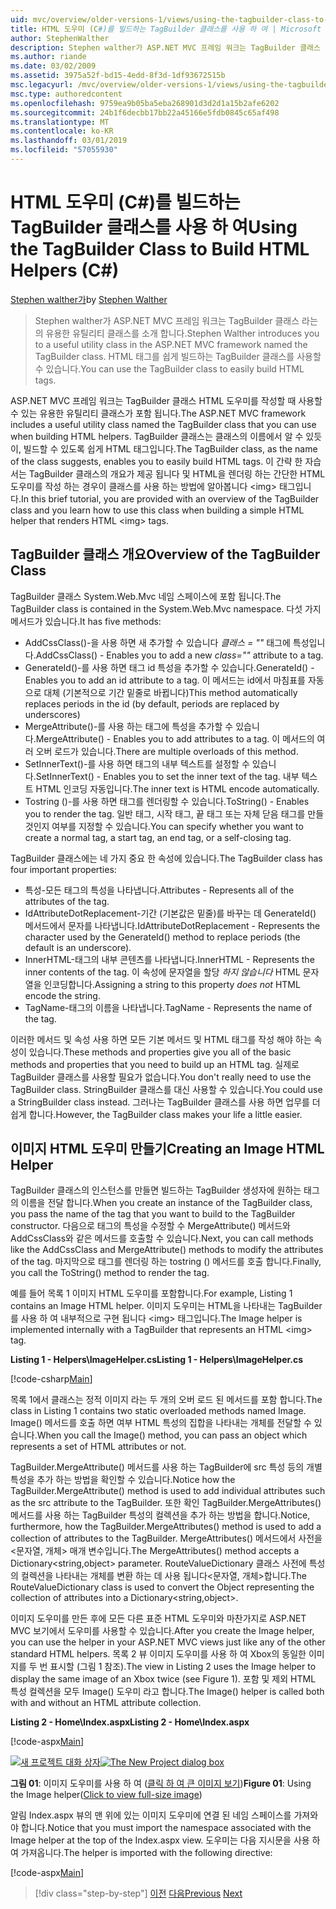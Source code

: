 ```yaml
---
uid: mvc/overview/older-versions-1/views/using-the-tagbuilder-class-to-build-html-helpers-cs
title: HTML 도우미 (C#)를 빌드하는 TagBuilder 클래스를 사용 하 여 | Microsoft Docs
author: StephenWalther
description: Stephen walther가 ASP.NET MVC 프레임 워크는 TagBuilder 클래스 라는의 유용한 유틸리티 클래스를 소개 합니다. TagBuilder 클래스를 쉽게 사용할 수 있습니다...
ms.author: riande
ms.date: 03/02/2009
ms.assetid: 3975a52f-bd15-4edd-8f3d-1df93672515b
msc.legacyurl: /mvc/overview/older-versions-1/views/using-the-tagbuilder-class-to-build-html-helpers-cs
msc.type: authoredcontent
ms.openlocfilehash: 9759ea9b05ba5eba268901d3d2d1a15b2afe6202
ms.sourcegitcommit: 24b1f6decbb17bb22a45166e5fdb0845c65af498
ms.translationtype: MT
ms.contentlocale: ko-KR
ms.lasthandoff: 03/01/2019
ms.locfileid: "57055930"
---
```

<a name="using-the-tagbuilder-class-to-build-html-helpers-c"></a><span data-ttu-id="3bf28-104">HTML 도우미 (C#)를 빌드하는 TagBuilder 클래스를 사용 하 여</span><span class="sxs-lookup"><span data-stu-id="3bf28-104">Using the TagBuilder Class to Build HTML Helpers (C#)</span></span>
====================
<span data-ttu-id="3bf28-105">[Stephen walther가](https://github.com/StephenWalther)</span><span class="sxs-lookup"><span data-stu-id="3bf28-105">by [Stephen Walther](https://github.com/StephenWalther)</span></span>

> <span data-ttu-id="3bf28-106">Stephen walther가 ASP.NET MVC 프레임 워크는 TagBuilder 클래스 라는의 유용한 유틸리티 클래스를 소개 합니다.</span><span class="sxs-lookup"><span data-stu-id="3bf28-106">Stephen Walther introduces you to a useful utility class in the ASP.NET MVC framework named the TagBuilder class.</span></span> <span data-ttu-id="3bf28-107">HTML 태그를 쉽게 빌드하는 TagBuilder 클래스를 사용할 수 있습니다.</span><span class="sxs-lookup"><span data-stu-id="3bf28-107">You can use the TagBuilder class to easily build HTML tags.</span></span>


<span data-ttu-id="3bf28-108">ASP.NET MVC 프레임 워크는 TagBuilder 클래스 HTML 도우미를 작성할 때 사용할 수 있는 유용한 유틸리티 클래스가 포함 됩니다.</span><span class="sxs-lookup"><span data-stu-id="3bf28-108">The ASP.NET MVC framework includes a useful utility class named the TagBuilder class that you can use when building HTML helpers.</span></span> <span data-ttu-id="3bf28-109">TagBuilder 클래스는 클래스의 이름에서 알 수 있듯이, 빌드할 수 있도록 쉽게 HTML 태그입니다.</span><span class="sxs-lookup"><span data-stu-id="3bf28-109">The TagBuilder class, as the name of the class suggests, enables you to easily build HTML tags.</span></span> <span data-ttu-id="3bf28-110">이 간략 한 자습서는 TagBuilder 클래스의 개요가 제공 됩니다 및 HTML을 렌더링 하는 간단한 HTML 도우미를 작성 하는 경우이 클래스를 사용 하는 방법에 알아봅니다 &lt;img&gt; 태그입니다.</span><span class="sxs-lookup"><span data-stu-id="3bf28-110">In this brief tutorial, you are provided with an overview of the TagBuilder class and you learn how to use this class when building a simple HTML helper that renders HTML &lt;img&gt; tags.</span></span>

## <a name="overview-of-the-tagbuilder-class"></a><span data-ttu-id="3bf28-111">TagBuilder 클래스 개요</span><span class="sxs-lookup"><span data-stu-id="3bf28-111">Overview of the TagBuilder Class</span></span>

<span data-ttu-id="3bf28-112">TagBuilder 클래스 System.Web.Mvc 네임 스페이스에 포함 됩니다.</span><span class="sxs-lookup"><span data-stu-id="3bf28-112">The TagBuilder class is contained in the System.Web.Mvc namespace.</span></span> <span data-ttu-id="3bf28-113">다섯 가지 메서드가 있습니다.</span><span class="sxs-lookup"><span data-stu-id="3bf28-113">It has five methods:</span></span>

- <span data-ttu-id="3bf28-114">AddCssClass()-을 사용 하면 새 추가할 수 있습니다 *클래스 = ""* 태그에 특성입니다.</span><span class="sxs-lookup"><span data-stu-id="3bf28-114">AddCssClass() - Enables you to add a new *class=""* attribute to a tag.</span></span>
- <span data-ttu-id="3bf28-115">GenerateId()-를 사용 하면 태그 id 특성을 추가할 수 있습니다.</span><span class="sxs-lookup"><span data-stu-id="3bf28-115">GenerateId() - Enables you to add an id attribute to a tag.</span></span> <span data-ttu-id="3bf28-116">이 메서드는 id에서 마침표를 자동으로 대체 (기본적으로 기간 밑줄로 바뀝니다)</span><span class="sxs-lookup"><span data-stu-id="3bf28-116">This method automatically replaces periods in the id (by default, periods are replaced by underscores)</span></span>
- <span data-ttu-id="3bf28-117">MergeAttribute()-를 사용 하는 태그에 특성을 추가할 수 있습니다.</span><span class="sxs-lookup"><span data-stu-id="3bf28-117">MergeAttribute() - Enables you to add attributes to a tag.</span></span> <span data-ttu-id="3bf28-118">이 메서드의 여러 오버 로드가 있습니다.</span><span class="sxs-lookup"><span data-stu-id="3bf28-118">There are multiple overloads of this method.</span></span>
- <span data-ttu-id="3bf28-119">SetInnerText()-를 사용 하면 태그의 내부 텍스트를 설정할 수 있습니다.</span><span class="sxs-lookup"><span data-stu-id="3bf28-119">SetInnerText() - Enables you to set the inner text of the tag.</span></span> <span data-ttu-id="3bf28-120">내부 텍스트 HTML 인코딩 자동입니다.</span><span class="sxs-lookup"><span data-stu-id="3bf28-120">The inner text is HTML encode automatically.</span></span>
- <span data-ttu-id="3bf28-121">Tostring ()-를 사용 하면 태그를 렌더링할 수 있습니다.</span><span class="sxs-lookup"><span data-stu-id="3bf28-121">ToString() - Enables you to render the tag.</span></span> <span data-ttu-id="3bf28-122">일반 태그, 시작 태그, 끝 태그 또는 자체 닫음 태그를 만들 것인지 여부를 지정할 수 있습니다.</span><span class="sxs-lookup"><span data-stu-id="3bf28-122">You can specify whether you want to create a normal tag, a start tag, an end tag, or a self-closing tag.</span></span>
  

<span data-ttu-id="3bf28-123">TagBuilder 클래스에는 네 가지 중요 한 속성에 있습니다.</span><span class="sxs-lookup"><span data-stu-id="3bf28-123">The TagBuilder class has four important properties:</span></span>

- <span data-ttu-id="3bf28-124">특성-모든 태그의 특성을 나타냅니다.</span><span class="sxs-lookup"><span data-stu-id="3bf28-124">Attributes - Represents all of the attributes of the tag.</span></span>
- <span data-ttu-id="3bf28-125">IdAttributeDotReplacement-기간 (기본값은 밑줄)를 바꾸는 데 GenerateId() 메서드에서 문자를 나타냅니다.</span><span class="sxs-lookup"><span data-stu-id="3bf28-125">IdAttributeDotReplacement - Represents the character used by the GenerateId() method to replace periods (the default is an underscore).</span></span>
- <span data-ttu-id="3bf28-126">InnerHTML-태그의 내부 콘텐츠를 나타냅니다.</span><span class="sxs-lookup"><span data-stu-id="3bf28-126">InnerHTML - Represents the inner contents of the tag.</span></span> <span data-ttu-id="3bf28-127">이 속성에 문자열을 할당 *하지 않습니다* HTML 문자열을 인코딩합니다.</span><span class="sxs-lookup"><span data-stu-id="3bf28-127">Assigning a string to this property *does not* HTML encode the string.</span></span>
- <span data-ttu-id="3bf28-128">TagName-태그의 이름을 나타냅니다.</span><span class="sxs-lookup"><span data-stu-id="3bf28-128">TagName - Represents the name of the tag.</span></span>

<span data-ttu-id="3bf28-129">이러한 메서드 및 속성 사용 하면 모든 기본 메서드 및 HTML 태그를 작성 해야 하는 속성이 있습니다.</span><span class="sxs-lookup"><span data-stu-id="3bf28-129">These methods and properties give you all of the basic methods and properties that you need to build up an HTML tag.</span></span> <span data-ttu-id="3bf28-130">실제로 TagBuilder 클래스를 사용할 필요가 없습니다.</span><span class="sxs-lookup"><span data-stu-id="3bf28-130">You don't really need to use the TagBuilder class.</span></span> <span data-ttu-id="3bf28-131">StringBuilder 클래스를 대신 사용할 수 있습니다.</span><span class="sxs-lookup"><span data-stu-id="3bf28-131">You could use a StringBuilder class instead.</span></span> <span data-ttu-id="3bf28-132">그러나는 TagBuilder 클래스를 사용 하면 업무를 더 쉽게 합니다.</span><span class="sxs-lookup"><span data-stu-id="3bf28-132">However, the TagBuilder class makes your life a little easier.</span></span>

## <a name="creating-an-image-html-helper"></a><span data-ttu-id="3bf28-133">이미지 HTML 도우미 만들기</span><span class="sxs-lookup"><span data-stu-id="3bf28-133">Creating an Image HTML Helper</span></span>

<span data-ttu-id="3bf28-134">TagBuilder 클래스의 인스턴스를 만들면 빌드하는 TagBuilder 생성자에 원하는 태그의 이름을 전달 합니다.</span><span class="sxs-lookup"><span data-stu-id="3bf28-134">When you create an instance of the TagBuilder class, you pass the name of the tag that you want to build to the TagBuilder constructor.</span></span> <span data-ttu-id="3bf28-135">다음으로 태그의 특성을 수정할 수 MergeAttribute() 메서드와 AddCssClass와 같은 메서드를 호출할 수 있습니다.</span><span class="sxs-lookup"><span data-stu-id="3bf28-135">Next, you can call methods like the AddCssClass and MergeAttribute() methods to modify the attributes of the tag.</span></span> <span data-ttu-id="3bf28-136">마지막으로 태그를 렌더링 하는 tostring () 메서드를 호출 합니다.</span><span class="sxs-lookup"><span data-stu-id="3bf28-136">Finally, you call the ToString() method to render the tag.</span></span>

<span data-ttu-id="3bf28-137">예를 들어 목록 1 이미지 HTML 도우미를 포함합니다.</span><span class="sxs-lookup"><span data-stu-id="3bf28-137">For example, Listing 1 contains an Image HTML helper.</span></span> <span data-ttu-id="3bf28-138">이미지 도우미는 HTML을 나타내는 TagBuilder를 사용 하 여 내부적으로 구현 됩니다 &lt;img&gt; 태그입니다.</span><span class="sxs-lookup"><span data-stu-id="3bf28-138">The Image helper is implemented internally with a TagBuilder that represents an HTML &lt;img&gt; tag.</span></span>

<span data-ttu-id="3bf28-139">**Listing 1 - Helpers\ImageHelper.cs**</span><span class="sxs-lookup"><span data-stu-id="3bf28-139">**Listing 1 - Helpers\ImageHelper.cs**</span></span>

[!code-csharp[Main](using-the-tagbuilder-class-to-build-html-helpers-cs/samples/sample1.cs)]

<span data-ttu-id="3bf28-140">목록 1에서 클래스는 정적 이미지 라는 두 개의 오버 로드 된 메서드를 포함 합니다.</span><span class="sxs-lookup"><span data-stu-id="3bf28-140">The class in Listing 1 contains two static overloaded methods named Image.</span></span> <span data-ttu-id="3bf28-141">Image() 메서드를 호출 하면 여부 HTML 특성의 집합을 나타내는 개체를 전달할 수 있습니다.</span><span class="sxs-lookup"><span data-stu-id="3bf28-141">When you call the Image() method, you can pass an object which represents a set of HTML attributes or not.</span></span>

<span data-ttu-id="3bf28-142">TagBuilder.MergeAttribute() 메서드를 사용 하는 TagBuilder에 src 특성 등의 개별 특성을 추가 하는 방법을 확인할 수 있습니다.</span><span class="sxs-lookup"><span data-stu-id="3bf28-142">Notice how the TagBuilder.MergeAttribute() method is used to add individual attributes such as the src attribute to the TagBuilder.</span></span> <span data-ttu-id="3bf28-143">또한 확인 TagBuilder.MergeAttributes() 메서드를 사용 하는 TagBuilder 특성의 컬렉션을 추가 하는 방법을 합니다.</span><span class="sxs-lookup"><span data-stu-id="3bf28-143">Notice, furthermore, how the TagBuilder.MergeAttributes() method is used to add a collection of attributes to the TagBuilder.</span></span> <span data-ttu-id="3bf28-144">MergeAttributes() 메서드에서 사전을&lt;문자열, 개체&gt; 매개 변수입니다.</span><span class="sxs-lookup"><span data-stu-id="3bf28-144">The MergeAttributes() method accepts a Dictionary&lt;string,object&gt; parameter.</span></span> <span data-ttu-id="3bf28-145">RouteValueDictionary 클래스 사전에 특성의 컬렉션을 나타내는 개체를 변환 하는 데 사용 됩니다&lt;문자열, 개체&gt;합니다.</span><span class="sxs-lookup"><span data-stu-id="3bf28-145">The RouteValueDictionary class is used to convert the Object representing the collection of attributes into a Dictionary&lt;string,object&gt;.</span></span>

<span data-ttu-id="3bf28-146">이미지 도우미를 만든 후에 모든 다른 표준 HTML 도우미와 마찬가지로 ASP.NET MVC 보기에서 도우미를 사용할 수 있습니다.</span><span class="sxs-lookup"><span data-stu-id="3bf28-146">After you create the Image helper, you can use the helper in your ASP.NET MVC views just like any of the other standard HTML helpers.</span></span> <span data-ttu-id="3bf28-147">목록 2 뷰 이미지 도우미를 사용 하 여 Xbox의 동일한 이미지를 두 번 표시할 (그림 1 참조).</span><span class="sxs-lookup"><span data-stu-id="3bf28-147">The view in Listing 2 uses the Image helper to display the same image of an Xbox twice (see Figure 1).</span></span> <span data-ttu-id="3bf28-148">포함 및 제외 HTML 특성 컬렉션을 모두 Image() 도우미 라고 합니다.</span><span class="sxs-lookup"><span data-stu-id="3bf28-148">The Image() helper is called both with and without an HTML attribute collection.</span></span>

<span data-ttu-id="3bf28-149">**Listing 2 - Home\Index.aspx**</span><span class="sxs-lookup"><span data-stu-id="3bf28-149">**Listing 2 - Home\Index.aspx**</span></span>

[!code-aspx[Main](using-the-tagbuilder-class-to-build-html-helpers-cs/samples/sample2.aspx)]


<span data-ttu-id="3bf28-150">[![새 프로젝트 대화 상자](using-the-tagbuilder-class-to-build-html-helpers-cs/_static/image1.jpg)](using-the-tagbuilder-class-to-build-html-helpers-cs/_static/image1.png)</span><span class="sxs-lookup"><span data-stu-id="3bf28-150">[![The New Project dialog box](using-the-tagbuilder-class-to-build-html-helpers-cs/_static/image1.jpg)](using-the-tagbuilder-class-to-build-html-helpers-cs/_static/image1.png)</span></span>

<span data-ttu-id="3bf28-151">**그림 01**: 이미지 도우미를 사용 하 여 ([클릭 하 여 큰 이미지 보기](using-the-tagbuilder-class-to-build-html-helpers-cs/_static/image2.png))</span><span class="sxs-lookup"><span data-stu-id="3bf28-151">**Figure 01**: Using the Image helper([Click to view full-size image](using-the-tagbuilder-class-to-build-html-helpers-cs/_static/image2.png))</span></span>


<span data-ttu-id="3bf28-152">알림 Index.aspx 뷰의 맨 위에 있는 이미지 도우미에 연결 된 네임 스페이스를 가져와야 합니다.</span><span class="sxs-lookup"><span data-stu-id="3bf28-152">Notice that you must import the namespace associated with the Image helper at the top of the Index.aspx view.</span></span> <span data-ttu-id="3bf28-153">도우미는 다음 지시문을 사용 하 여 가져옵니다.</span><span class="sxs-lookup"><span data-stu-id="3bf28-153">The helper is imported with the following directive:</span></span>

[!code-aspx[Main](using-the-tagbuilder-class-to-build-html-helpers-cs/samples/sample3.aspx)]

> [!div class="step-by-step"]
> <span data-ttu-id="3bf28-154">[이전](creating-custom-html-helpers-cs.md)
> [다음](creating-page-layouts-with-view-master-pages-cs.md)</span><span class="sxs-lookup"><span data-stu-id="3bf28-154">[Previous](creating-custom-html-helpers-cs.md)
[Next](creating-page-layouts-with-view-master-pages-cs.md)</span></span>
